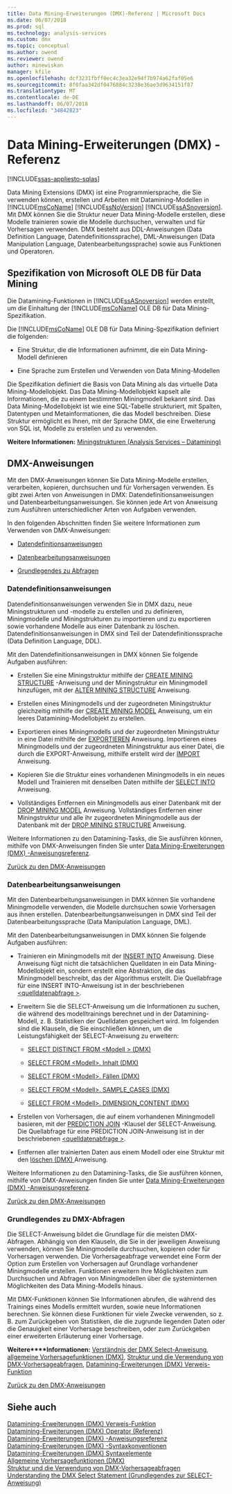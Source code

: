 ```yaml
---
title: Data Mining-Erweiterungen (DMX)-Referenz | Microsoft Docs
ms.date: 06/07/2018
ms.prod: sql
ms.technology: analysis-services
ms.custom: dmx
ms.topic: conceptual
ms.author: owend
ms.reviewer: owend
author: minewiskan
manager: kfile
ms.openlocfilehash: dcf3231fbff0ec4c3ea32e94f7b974a62faf05e6
ms.sourcegitcommit: 8f0faa342df0476884c3238e36ae3d9634151f87
ms.translationtype: MT
ms.contentlocale: de-DE
ms.lasthandoff: 06/07/2018
ms.locfileid: "34842823"
---
```

# <a name="data-mining-extensions-dmx-reference"></a>Data Mining-Erweiterungen (DMX) - Referenz
[!INCLUDE[ssas-appliesto-sqlas](../includes/ssas-appliesto-sqlas.md)]

  Data Mining Extensions (DMX) ist eine Programmiersprache, die Sie verwenden können, erstellen und Arbeiten mit Datamining-Modellen in [!INCLUDE[msCoName](../includes/msconame-md.md)] [!INCLUDE[ssNoVersion](../includes/ssnoversion-md.md)] [!INCLUDE[ssASnoversion](../includes/ssasnoversion-md.md)]. Mit DMX können Sie die Struktur neuer Data Mining-Modelle erstellen, diese Modelle trainieren sowie die Modelle durchsuchen, verwalten und für Vorhersagen verwenden. DMX besteht aus DDL-Anweisungen (Data Definition Language, Datendefinitionssprache), DML-Anweisungen (Data Manipulation Language, Datenbearbeitungssprache) sowie aus Funktionen und Operatoren.  
  
## <a name="microsoft-ole-db-for-data-mining-specification"></a>Spezifikation von Microsoft OLE DB für Data Mining  
 Die Datamining-Funktionen in [!INCLUDE[ssASnoversion](../includes/ssasnoversion-md.md)] werden erstellt, um die Einhaltung der [!INCLUDE[msCoName](../includes/msconame-md.md)] OLE DB für Data Mining-Spezifikation.  
  
 Die [!INCLUDE[msCoName](../includes/msconame-md.md)] OLE DB für Data Mining-Spezifikation definiert die folgenden:  
  
-   Eine Struktur, die die Informationen aufnimmt, die ein Data Mining-Modell definieren  
  
-   Eine Sprache zum Erstellen und Verwenden von Data Mining-Modellen  
  
 Die Spezifikation definiert die Basis von Data Mining als das virtuelle Data Mining-Modellobjekt. Das Data Mining-Modellobjekt kapselt alle Informationen, die zu einem bestimmten Miningmodell bekannt sind. Das Data Mining-Modellobjekt ist wie eine SQL-Tabelle strukturiert, mit Spalten, Datentypen und Metainformationen, die das Modell beschreiben. Diese Struktur ermöglicht es Ihnen, mit der Sprache DMX, die eine Erweiterung von SQL ist, Modelle zu erstellen und zu verwenden.  
  
 **Weitere Informationen:** [Miningstrukturen &#40;Analysis Services – Datamining&#41;](../analysis-services/data-mining/mining-structures-analysis-services-data-mining.md)  
  
##  <a name="BKMK_DMXStatements"></a> DMX-Anweisungen  
 Mit den DMX-Anweisungen können Sie Data Mining-Modelle erstellen, verarbeiten, kopieren, durchsuchen und für Vorhersagen verwenden. Es gibt zwei Arten von Anweisungen in DMX: Datendefinitionsanweisungen und Datenbearbeitungsanweisungen. Sie können jede Art von Anweisung zum Ausführen unterschiedlicher Arten von Aufgaben verwenden.  
  
 In den folgenden Abschnitten finden Sie weitere Informationen zum Verwenden von DMX-Anweisungen:  
  
-   [Datendefinitionsanweisungen](#BKMK_DDL)  
  
-   [Datenbearbeitungsanweisungen](#BKMK_DML)  
  
-   [Grundlegendes zu Abfragen](#BKMK_Queries)  
  
###  <a name="BKMK_DDL"></a> Datendefinitionsanweisungen  
 Datendefinitionsanweisungen verwenden Sie in DMX dazu, neue Miningstrukturen und -modelle zu erstellen und zu definieren, Miningmodelle und Miningstrukturen zu importieren und zu exportieren sowie vorhandene Modelle aus einer Datenbank zu löschen. Datendefinitionsanweisungen in DMX sind Teil der Datendefinitionssprache (Data Definition Language, DDL).  
  
 Mit den Datendefinitionsanweisungen in DMX können Sie folgende Aufgaben ausführen:  
  
-   Erstellen Sie eine Miningstruktur mithilfe der [CREATE MINING STRUCTURE](../dmx/create-mining-structure-dmx.md) -Anweisung und der Miningstruktur ein Miningmodell hinzufügen, mit der [ALTER MINING STRUCTURE](../dmx/alter-mining-structure-dmx.md) Anweisung.  
  
-   Erstellen eines Miningmodells und der zugeordneten Miningstruktur gleichzeitig mithilfe der [CREATE MINING MODEL](../dmx/create-mining-model-dmx.md) Anweisung, um ein leeres Datamining-Modellobjekt zu erstellen.  
  
-   Exportieren eines Miningmodells und der zugeordneten Miningstruktur in eine Datei mithilfe der [EXPORTIEREN](../dmx/export-dmx.md) Anweisung. Importieren eines Miningmodells und der zugeordneten Miningstruktur aus einer Datei, die durch die EXPORT-Anweisung, mithilfe erstellt wird der [IMPORT](../dmx/import-dmx.md) Anweisung.  
  
-   Kopieren Sie die Struktur eines vorhandenen Miningmodells in ein neues Modell und Trainieren mit denselben Daten mithilfe der [SELECT INTO](../dmx/select-into-dmx.md) Anweisung.  
  
-   Vollständiges Entfernen ein Miningmodells aus einer Datenbank mit der [DROP MINING MODEL](../dmx/drop-mining-model-dmx.md) Anweisung. Vollständiges Entfernen einer Miningstruktur und alle ihr zugeordneten Miningmodelle aus der Datenbank mit der [DROP MINING STRUCTURE](../dmx/drop-mining-structure-dmx.md) Anweisung.  
  
 Weitere Informationen zu den Datamining-Tasks, die Sie ausführen können, mithilfe von DMX-Anweisungen finden Sie unter [Data Mining-Erweiterungen &#40;DMX&#41; -Anweisungsreferenz](../dmx/data-mining-extensions-dmx-statements.md).  
  
 [Zurück zu den DMX-Anweisungen](#BKMK_DMXStatements)  
  
###  <a name="BKMK_DML"></a> Datenbearbeitungsanweisungen  
 Mit den Datenbearbeitungsanweisungen in DMX können Sie vorhandene Miningmodelle verwenden, die Modelle durchsuchen sowie Vorhersagen aus ihnen erstellen. Datenbearbeitungsanweisungen in DMX sind Teil der Datenbearbeitungssprache (Data Manipulation Language, DML).  
  
 Mit den Datenbearbeitungsanweisungen in DMX können Sie folgende Aufgaben ausführen:  
  
-   Trainieren ein Miningmodells mit der [INSERT INTO](../dmx/insert-into-dmx.md) Anweisung. Diese Anweisung fügt nicht die tatsächlichen Quelldaten in ein Data Mining-Modellobjekt ein, sondern erstellt eine Abstraktion, die das Miningmodell beschreibt, das der Algorithmus erstellt. Die Quellabfrage für eine INSERT INTO-Anweisung ist in der beschriebenen [ \<quelldatenabfrage >](../dmx/source-data-query.md).  
  
-   Erweitern Sie die SELECT-Anweisung um die Informationen zu suchen, die während des modelltrainings berechnet und in der Datamining-Modell, z. B. Statistiken der Quelldaten gespeichert wird. Im folgenden sind die Klauseln, die Sie einschließen können, um die Leistungsfähigkeit der SELECT-Anweisung zu erweitern:  
  
    -   [SELECT DISTINCT FROM &#60;Modell &#62; &#40;DMX&#41;](../dmx/select-distinct-from-model-dmx.md)  
  
    -   [SELECT FROM &#60;Modell&#62;. Inhalt &#40;DMX&#41;](../dmx/select-from-model-content-dmx.md)  
  
    -   [SELECT FROM &#60;Modell&#62;. Fällen &#40;DMX&#41;](../dmx/select-from-model-cases-dmx.md)  
  
    -   [SELECT FROM &#60;Modell&#62;. SAMPLE_CASES &#40;DMX&#41;](../dmx/select-from-model-sample-cases-dmx.md)  
  
    -   [SELECT FROM &#60;Modell&#62;. DIMENSION_CONTENT &#40;DMX&#41;](../dmx/select-from-model-dimension-content-dmx.md)  
  
-   Erstellen von Vorhersagen, die auf einem vorhandenen Miningmodell basieren, mit der [PREDICTION JOIN](../dmx/select-from-model-prediction-join-dmx.md) -Klausel der SELECT-Anweisung. Die Quellabfrage für eine PREDICTION JOIN-Anweisung ist in der beschriebenen [ \<quelldatenabfrage >](../dmx/source-data-query.md).  
  
-   Entfernen aller trainierten Daten aus einem Modell oder eine Struktur mit den [löschen &#40;DMX&#41; ](../dmx/delete-dmx.md) Anweisung.  
  
 Weitere Informationen zu den Datamining-Tasks, die Sie ausführen können, mithilfe von DMX-Anweisungen finden Sie unter [Data Mining-Erweiterungen &#40;DMX&#41; -Anweisungsreferenz](../dmx/data-mining-extensions-dmx-statements.md).  
  
 [Zurück zu den DMX-Anweisungen](#BKMK_DMXStatements)  
  
###  <a name="BKMK_Queries"></a> Grundlegendes zu DMX-Abfragen  
 Die SELECT-Anweisung bildet die Grundlage für die meisten DMX-Abfragen. Abhängig von den Klauseln, die Sie in der jeweiligen Anweisung verwenden, können Sie Miningmodelle durchsuchen, kopieren oder für Vorhersagen verwenden. Die Vorhersageabfrage verwendet eine Form der Option zum Erstellen von Vorhersagen auf Grundlage vorhandener Miningmodelle erstellen. Funktionen erweitern Ihre Möglichkeiten zum Durchsuchen und Abfragen von Miningmodellen über die systeminternen Möglichkeiten des Data Mining-Modells hinaus.  
  
 Mit DMX-Funktionen können Sie Informationen abrufen, die während des Trainings eines Modells ermittelt wurden, sowie neue Informationen berechnen. Sie können diese Funktionen für viele Zwecke verwenden, so z. B. zum Zurückgeben von Statistiken, die die zugrunde liegenden Daten oder die Genauigkeit einer Vorhersage beschreiben, oder zum Zurückgeben einer erweiterten Erläuterung einer Vorhersage.  
  
 **Weitere****Informationen:** [Verständnis der DMX Select-Anweisung](../dmx/understanding-the-dmx-select-statement.md), [allgemeine Vorhersagefunktionen &#40;DMX&#41;](../dmx/general-prediction-functions-dmx.md), [Struktur und die Verwendung von DMX-Vorhersageabfragen](../dmx/structure-and-usage-of-dmx-prediction-queries.md), [Datamining-Erweiterungen &#40;DMX&#41; Verweis-Funktion](../dmx/data-mining-extensions-dmx-function-reference.md)  
  
 [Zurück zu den DMX-Anweisungen](#BKMK_DMXStatements)  
  
## <a name="see-also"></a>Siehe auch  
 [Datamining-Erweiterungen &#40;DMX&#41; Verweis-Funktion](../dmx/data-mining-extensions-dmx-function-reference.md)   
 [Datamining-Erweiterungen &#40;DMX&#41; Operator (Referenz)](../dmx/data-mining-extensions-dmx-operator-reference.md)   
 [Datamining-Erweiterungen &#40;DMX&#41; -Anweisungsreferenz](../dmx/data-mining-extensions-dmx-statements.md)   
 [Datamining-Erweiterungen &#40;DMX&#41; -Syntaxkonventionen](../dmx/data-mining-extensions-dmx-syntax-conventions.md)   
 [Datamining-Erweiterungen &#40;DMX&#41; Syntaxelemente](../dmx/data-mining-extensions-dmx-syntax-elements.md)   
 [Allgemeine Vorhersagefunktionen &#40;DMX&#41;](../dmx/general-prediction-functions-dmx.md)   
 [Struktur und die Verwendung von DMX-Vorhersageabfragen](../dmx/structure-and-usage-of-dmx-prediction-queries.md)   
 [Understanding the DMX Select Statement (Grundlegendes zur SELECT-Anweisung)](../dmx/understanding-the-dmx-select-statement.md)  
  
  
